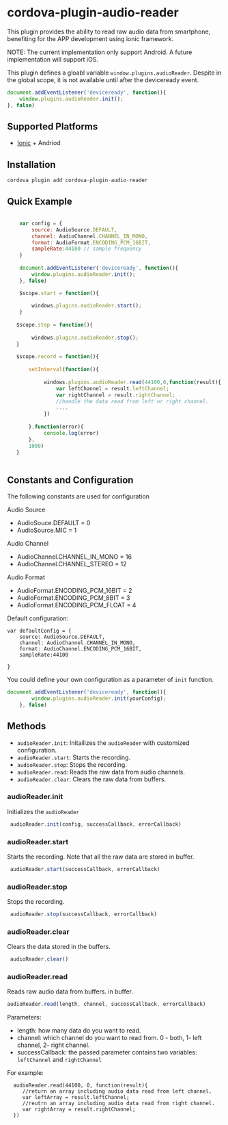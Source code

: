 # cordova-plugin-audio-reader


This plugin provides the ability to read raw audio data from smartphone, benefiting for the APP development using ionic framework.

NOTE: The current implementation only support Android. A future implementation will support iOS.

This plugin defines a gloabl variable <code>window.plugins.audioReader</code>. Despite in the global scope, it is not available until after the deviceready event.

```js
document.addEventListener('deviceready', function(){
    window.plugins.audioReader.init();
}, false)
```

## Supported Platforms

- [Ionic](http://ionicframework.com/) + Andriod

## Installation

```js
cordova plugin add cordova-plugin-audio-reader
```

## Quick Example

```js

    var config = {
    	source: AudioSource.DEFAULT,
  		channel: AudioChannel.CHANNEL_IN_MONO,
  		format: AudioFormat.ENCODING_PCM_16BIT,
  		sampleRate:44100 // sample frequency
    }
    
	document.addEventListener('deviceready', function(){
        window.plugins.audioReader.init();
    }, false)

    $scope.start = function(){
    
    	windows.plugins.audioReader.start();
    }
   
   $scope.stop = function(){
   		
        windows.plugins.audioReader.stop();
   }
   
   $scope.record = function(){
   		
       setInterval(function(){
       
        	windows.plugins.audioReader.read(44100,0,function(result){
            	var leftChannel = result.leftChannel;
      			var rightChannel = result.rightChannel;
                //handle the data read from left or right channel.
                ....
            })
       	
       },function(error){
       		console.log(error)
       },
       1000)
   }
      
```

## Constants and Configuration

The following constants are used for configuration

Audio Source
- AudioSouce.DEFAULT = 0
- AudioSource.MIC = 1

Audio Channel
- AudioChannel.CHANNEL_IN_MONO = 16
- AudioChannel.CHANNEL_STEREO = 12

Audio Format
- AudioFormat.ENCODING_PCM_16BIT = 2
- AudioFormat.ENCODING_PCM_8BIT = 3
- AudioFormat.ENCODING_PCM_FLOAT = 4

Default configuration:
```
var defaultConfig = {
	source: AudioSource.DEFAULT,
    channel: AudioChannel.CHANNEL_IN_MONO,
    format: AudioChannel.ENCODING_PCM_16BIT,
    sampleRate:44100
    
}
```

You could define your own configuration as a parameter of <code>init</code> function.
```js
document.addEventListener('deviceready', function(){
        window.plugins.audioReader.init(yourConfig);
    }, false)
```

## Methods

- <code>audioReader.init</code>: Initailizes the <code>audioReader</code> with customized configuration.
- <code>audioReader.start</code>: Starts the recording.
- <code>audioReader.stop</code>: Stops the recording.
- <code>audioReader.read</code>: Reads the raw data from audio channels.
- <code>audioReader.clear</code>: Clears the raw data from buffers.

### audioReader.init
Initializes the <code>audioReader</code>
```js
 audioReader.init(config, successCallback, errorCallback)
```

### audioReader.start
Starts the recording. Note that all the raw data are stored in buffer.
```js
 audioReader.start(successCallback, errorCallback)
```

### audioReader.stop
Stops the recording. 
```js
 audioReader.stop(successCallback, errorCallback)
```

### audioReader.clear
Clears the data stored in the buffers.
```js
 audioReader.clear()
```

### audioReader.read
Reads raw audio data from buffers. in buffer.
```js
audioReader.read(length, channel, successCallback, errorCallback)
```
Parameters:
- length: how many data do you want to read.
- channel: which channel do you want to read from. 0 - both, 1- left channel, 2- right channel.
- successCallback: the passed parameter contains two variables: <code>leftChannel</code> and <code>rightChannel</code>

For example:
```
  audioReader.read(44100, 0, function(result){
     //return an array including audio data read from left channel.
  	 var leftArray = result.leftChannel;
     //reutrn an array including audio data read from right channel.
     var rightArray = result.rightChannel;
  })
```
